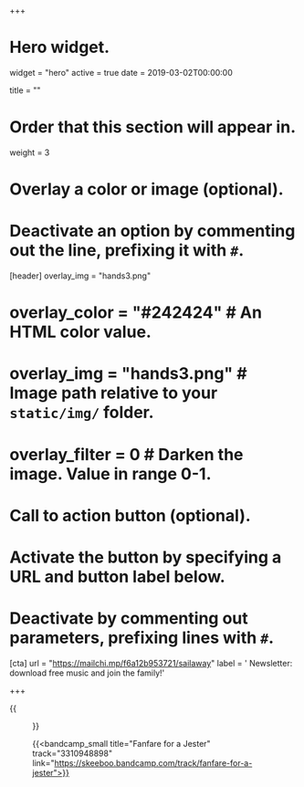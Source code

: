 +++
# Hero widget.
widget = "hero"
active = true
date = 2019-03-02T00:00:00

title = ""

# Order that this section will appear in.
weight = 3

# Overlay a color or image (optional).
#   Deactivate an option by commenting out the line, prefixing it with `#`.
[header]
overlay_img = "hands3.png"
#  overlay_color = "#242424"  # An HTML color value.
#  overlay_img = "hands3.png"  # Image path relative to your `static/img/` folder.
#  overlay_filter = 0  # Darken the image. Value in range 0-1.

# Call to action button (optional).
#   Activate the button by specifying a URL and button label below.
#   Deactivate by commenting out parameters, prefixing lines with `#`.

[cta]
url = "https://mailchi.mp/f6a12b953721/sailaway"
label = '<i class="fas fa-envelope"></i> Newsletter: download free music and join the family!'

+++


{{<figure src="/img/covers/FanfareForAJester.jpg" width="320" link="https://distrokid.com/hyperfollow/skeeboo/fanfare-for-a-jester" target="_blank">}}

{{<bandcamp_small title="Fanfare for a Jester" track="3310948898" link="https://skeeboo.bandcamp.com/track/fanfare-for-a-jester">}}
